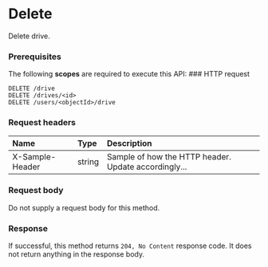 # Delete

Delete drive.
### Prerequisites
The following **scopes** are required to execute this API: ### HTTP request
<!-- { "blockType": "ignored" } -->
```http
DELETE /drive
DELETE /drives/<id>
DELETE /users/<objectId>/drive

```
### Request headers
| Name       | Type | Description|
|:---------------|:--------|:----------|
| X-Sample-Header  | string  | Sample of how the HTTP header. Update accordingly...|

### Request body
Do not supply a request body for this method.


### Response
If successful, this method returns `204, No Content` response code. It does not return anything in the response body.


<!-- uuid: f15daa2f-9ebb-4e11-951c-e2c3f888b899
2015-10-15 04:04:55 UTC -->
<!-- {
  "type": "#page.annotation",
  "description": "Delete",
  "keywords": "",
  "section": "documentation",
  "tocPath": ""
}-->
